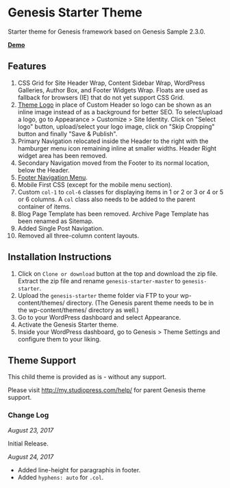 # Genesis Starter Theme

Starter theme for Genesis framework based on Genesis Sample 2.3.0.

[**Demo**](http://genesis-starter.wpdemos.co/)

## Features

1. CSS Grid for Site Header Wrap, Content Sidebar Wrap, WordPress Galleries, Author Box, and Footer Widgets Wrap. Floats are used as fallback for browsers (IE) that do not yet support CSS Grid.
2. [Theme Logo](https://sridharkatakam.com/theme-logo-genesis/) in place of Custom Header so logo can be shown as an inline image instead of as a background for better SEO. To select/upload a logo, go to Appearance > Customize > Site Identity. Click on "Select logo" button, upload/select your logo image, click on "Skip Cropping" button and finally "Save & Publish".
3. Primary Navigation relocated inside the Header to the right with the hamburger menu icon remaining inline at smaller widths. Header Right widget area has been removed.
4. Secondary Navigation moved from the Footer to its normal location, below the Header.
5. [Footer Navigation Menu](https://sridharkatakam.com/footer-navigation-menu-genesis/).
6. Mobile First CSS (except for the mobile menu section).
7. Custom `col-1` to `col-6` classes for displaying items in 1 or 2 or 3 or 4 or 5 or 6 columns. A `col` class also needs to be added to the parent container of items.
8. Blog Page Template has been removed. Archive Page Template has been renamed as Sitemap.
9. Added Single Post Navigation.
10. Removed all three-column content layouts.

## Installation Instructions

1. Click on `Clone or download` button at the top and download the zip file. Extract the zip file and rename `genesis-starter-master` to `genesis-starter`.
2. Upload the `genesis-starter` theme folder via FTP to your wp-content/themes/ directory. (The Genesis parent theme needs to be in the wp-content/themes/ directory as well.)
3. Go to your WordPress dashboard and select Appearance.
4. Activate the Genesis Starter theme.
5. Inside your WordPress dashboard, go to Genesis > Theme Settings and configure them to your liking.

## Theme Support

This child theme is provided as is - without any support.

Please visit http://my.studiopress.com/help/ for parent Genesis theme support.

### Change Log

*August 23, 2017*

Initial Release.

*August 24, 2017*

* Added line-height for paragraphis in footer.
* Added `hyphens: auto` for `.col`.